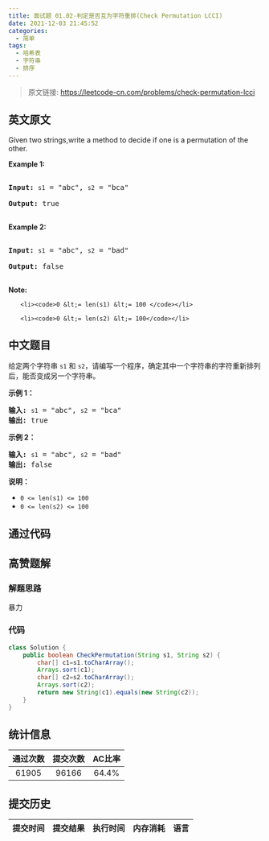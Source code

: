 ```yaml
---
title: 面试题 01.02-判定是否互为字符重排(Check Permutation LCCI)
date: 2021-12-03 21:45:52
categories:
  - 简单
tags:
  - 哈希表
  - 字符串
  - 排序
---
```


> 原文链接: https://leetcode-cn.com/problems/check-permutation-lcci


## 英文原文
<div><p>Given two strings,write a method to decide if one is a permutation of the other.</p>

<p><strong>Example 1:</strong></p>

<pre>
<strong>Input: </strong><code>s1</code> = &quot;abc&quot;, <code>s2</code> = &quot;bca&quot;
<strong>Output: </strong>true
</pre>

<p><strong>Example 2:</strong></p>

<pre>
<strong>Input: </strong><code>s1</code> = &quot;abc&quot;, <code>s2</code> = &quot;bad&quot;
<strong>Output: </strong>false
</pre>

<p><strong>Note:</strong></p>

<ol>
	<li><code>0 &lt;= len(s1) &lt;= 100 </code></li>
	<li><code>0 &lt;= len(s2) &lt;= 100</code></li>
</ol>
</div>

## 中文题目
<div><p>给定两个字符串 <code>s1</code> 和 <code>s2</code>，请编写一个程序，确定其中一个字符串的字符重新排列后，能否变成另一个字符串。</p>

<p><strong>示例 1：</strong></p>

<pre><strong>输入:</strong> <code>s1</code> = &quot;abc&quot;, <code>s2</code> = &quot;bca&quot;
<strong>输出:</strong> true 
</pre>

<p><strong>示例 2：</strong></p>

<pre><strong>输入:</strong> <code>s1</code> = &quot;abc&quot;, <code>s2</code> = &quot;bad&quot;
<strong>输出:</strong> false
</pre>

<p><strong>说明：</strong></p>

<ul>
	<li><code>0 &lt;= len(s1) &lt;= 100 </code></li>
	<li><code>0 &lt;= len(s2) &lt;= 100 </code></li>
</ul>
</div>

## 通过代码
<RecoDemo>
</RecoDemo>


## 高赞题解
### 解题思路
暴力

### 代码

```java
class Solution {
    public boolean CheckPermutation(String s1, String s2) {
        char[] c1=s1.toCharArray();
        Arrays.sort(c1);
        char[] c2=s2.toCharArray();
        Arrays.sort(c2);
        return new String(c1).equals(new String(c2));
    }
}
```

## 统计信息
| 通过次数 | 提交次数 | AC比率 |
| :------: | :------: | :------: |
|    61905    |    96166    |   64.4%   |

## 提交历史
| 提交时间 | 提交结果 | 执行时间 |  内存消耗  | 语言 |
| :------: | :------: | :------: | :--------: | :--------: |
